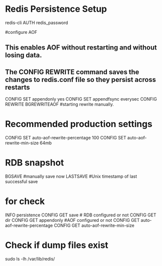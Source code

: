 # Redis Persistence Setup

redis-cli
AUTH redis_password

#configure AOF 
## This enables AOF without restarting and without losing data. 
## The CONFIG REWRITE command saves the changes to redis.conf file so they persist across restarts
CONFIG SET appendonly yes
CONFIG SET appendfsync everysec
CONFIG REWRITE 
BGREWRITEAOF  #starting rewrite manually.

# Recommended production settings
CONFIG SET auto-aof-rewrite-percentage 100
CONFIG SET auto-aof-rewrite-min-size 64mb

# RDB snapshot
BGSAVE #manually save now
LASTSAVE #Unix timestamp of last successful save

# for check 
INFO persistence
CONFIG GET save # RDB configured or not
CONFIG GET dir
CONFIG GET appendonly #AOF configured or not
CONFIG GET auto-aof-rewrite-percentage
CONFIG GET auto-aof-rewrite-min-size

# Check if dump files exist
sudo ls -lh /var/lib/redis/
